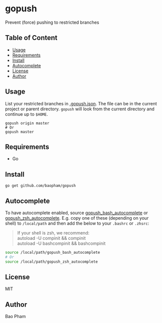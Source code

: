 gopush
======
Prevent (force) pushing to restricted branches

Table of Content
----------------
* [Usage](#usage)
* [Requirements](#requirements)
* [Install](#install)
* [Autocomplete](#autocomplete)
* [License](#license)
* [Author](#author)

Usage
------
List your restricted branches in [.gopush.json](gopush.json.example). The file can be in the current project or parent directory. 
`gopush` will look from the current directory and continue up to `$HOME`.

```
gopush origin master
# Or
gopush master
```


Requirements
-------------
* Go

Install
--------
```
go get github.com/baopham/gopush
```

Autocomplete
-----------

To have autocomplete enabled, source [gopush_bash_autocomplete](autocomplete/gopush_bash_autocomplete) or [gopush_zsh_autocomplete](autocomplete/gopush_zsh_autocomplete).
E.g. copy one of these (depending on your shell) to `/local/path` and then add the below to your `.bashrc` or `.zhsrc`:

> If your shell is zsh, we recommend:  
> autoload -U compinit && compinit  
> autoload -U bashcompinit && bashcompinit  


```bash
source /local/path/gopush_bash_autocomplete
# Or
source /local/path/gopush_zsh_autocomplete
```

License
--------
MIT

Author
-------
Bao Pham

